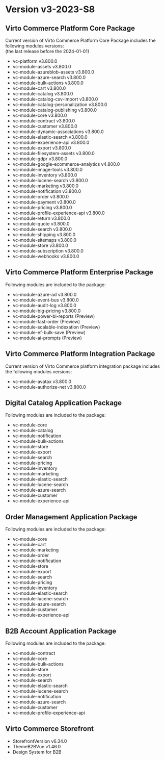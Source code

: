 <h1> Version v3-2023-S8  </h1>

<h2> Virto Commerce Platform Core Package </h2> 

Current version of Virto Commerce Platform Core Package includes the following modules versions:  
(the last release before the 2024-01-01)

<ul> 
   <li> vc-platform v3.800.0 </li> 
   <li> vc-module-assets v3.800.0 </li> 
   <li> vc-module-azureblob-assets v3.800.0 </li>
   <li> vc-module-azure-search v3.800.0 </li> 
   <li> vc-module-bulk-actions v3.800.0 </li>    
   <li> vc-module-cart v3.800.0 </li> 
   <li> vc-module-catalog v3.800.0 </li> 
   <li> vc-module-catalog-csv-import v3.800.0 </li> 
   <li> vc-module-catalog-personalization v3.800.0</li> 
   <li> vc-module-catalog-publishing v3.800.0 </li> 
   <li> vc-module-core v3.800.0 </li>
   <li> vc-module-contract v3.800.0 </li>
   <li> vc-module-customer v3.800.0  </li>
   <li> vc-module-dynamic-associations v3.800.0  </li> 
   <li> vc-module-elastic-search v3.800.0 </li> 
   <li> vc-module-experience-api v3.800.0 </li>
   <li> vc-module-export v3.800.0 </li>    
   <li> vc-module-filesystem-assets  v3.800.0 </li> 
   <li> vc-module-gdpr v3.800.0 </li>
   <li> vc-module-google-ecommerce-analytics v4.800.0 </li>
   <li> vc-module-image-tools v3.800.0 </li> 
   <li> vc-module-inventory v3.800.0 </li> 
   <li> vc-module-lucene-search v3.800.0</li> 
   <li> vc-module-marketing v3.800.0 </li> 
   <li> vc-module-notification v3.800.0 </li> 
   <li> vc-module-order v3.800.0</li> 
   <li> vc-module-payment v3.800.0 </li> 
   <li> vc-module-pricing v3.800.0 </li> 
   <li> vc-module-profile-experience-api v3.800.0 </li>
   <li> vc-module-return v3.800.0 </li> 
   <li> vc-module-quote v3.800.0</li> 
   <li> vc-module-search v3.800.0 </li>
   <li> vc-module-shipping v3.800.0 </li>     
   <li> vc-module-sitemaps v3.800.0 </li> 
   <li> vc-module-store v3.800.0 </li> 
   <li> vc-module-subscription v3.800.0</li> 
   <li> vc-module-webhooks v3.800.0 </li> 
</ul>

<h2> Virto Commerce Platform Enterprise Package </h2>

Following modules are included to the package:

<ul> 
   <li> vc-module-azure-ad v3.800.0 </li>
   <li> vc-module-event-bus v3.800.0 </li> 
   <li> vc-module-audit-log v3.800.0 </li>
   <li> vc-module-big-pricing v3.800.0 </li>
   <li> vc-module-power-bi-reports (Preview) </li>
   <li> vc-module-fast-order (Preview) </li>
   <li> vc-module-scalable-indexation (Preview) </li>
   <li> vc-module-ef-bulk-save (Preview) </li>
   <li> vc-module-ai-prompts (Preview) </li>
</ul>

<h2> Virto Commerce Platform Integration Package</h2>  

Current version of Virto Commerce platform integration package includes the following modules versions:  

<ul> 
   <li> vc-module-avatax v3.800.0 </li> 
   <li> vc-module-authorize-net v3.800.0 </li>
</ul>

<h2> Digital Catalog Application Package </h2>

Following modules are included to the package:

<ul> 
   <li> vc-module-core</li>
   <li> vc-module-catalog</li>
   <li> vc-module-notification</li>
   <li> vc-module-bulk-actions</li>
   <li> vc-module-store</li>
   <li> vc-module-export</li>
   <li> vc-module-search</li>
   <li> vc-module-pricing</li>
   <li> vc-module-inventory</li>
   <li> vc-module-marketing</li>
   <li> vc-module-elastic-search</li>
   <li> vc-module-lucene-search</li>
   <li> vc-module-azure-search</li>
   <li> vc-module-customer</li>
   <li> vc-module-experience-api</li>
</ul>


<h2> Order Management Application Package </h2>

Following modules are included to the package:

<ul> 
   <li> vc-module-core</li>
   <li> vc-module-cart</li>
   <li> vc-module-marketing</li>
   <li> vc-module-order</li>
   <li> vc-module-notification</li>
   <li> vc-module-store</li>
   <li> vc-module-export</li>
   <li> vc-module-search</li>
   <li> vc-module-pricing</li>
   <li> vc-module-inventory</li>
   <li> vc-module-elastic-search</li>
   <li> vc-module-lucene-search</li>
   <li> vc-module-azure-search</li>
   <li> vc-module-customer</li>
   <li> vc-module-experience-api</li>
</ul>

<h2> B2B Account Application Package </h2>

Following modules are included to the package:

<ul> 
   <li> vc-module-contract</li>
   <li> vc-module-core</li>
   <li> vc-module-bulk-actions</li>
   <li> vc-module-store</li>
   <li> vc-module-export</li>
   <li> vc-module-search</li>
   <li> vc-module-elastic-search</li>
   <li> vc-module-lucene-search</li>
   <li> vc-module-notification</li>
   <li> vc-module-azure-search</li>
   <li> vc-module-customer</li>
   <li> vc-module-profile-experience-api</li>
</ul>

<h2> Virto Commerce Storefront</h2>  

<ul> 
  <li>StorefrontVersion v6.34.0</li>
  <li>ThemeB2BVue v1.46.0</li>
  <li>Design System for B2B</li>
</ul>
